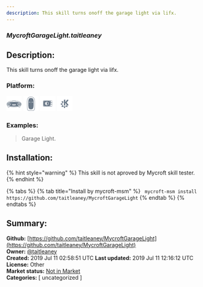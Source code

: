```yaml
---
description: This skill turns onoff the garage light via lifx.
---
```


### _MycroftGarageLight.taitleaney_  
## Description:  
This skill turns onoff the garage light via lifx.  
  
### Platform:  
 ![Mark I](../.gitbook/assets/mark-1-icon.png)  ![Mark II](../.gitbook/assets/mark-2-icon.png)  ![Picroft](../.gitbook/assets/picroft-icon.png)  ![plasmoid](../.gitbook/assets/kde.png)   
### Examples:  
> Garage Light.  
  
## Installation:  
{% hint style="warning" %}
This skill is not aproved by Mycroft skill tester.
{% endhint %}
    
{% tabs %}
{% tab title="Install by mycroft-msm" %}
``` mycroft-msm install https://github.com/taitleaney/MycroftGarageLight```
{% endtab %}
  {% endtabs %}
    
## Summary:  
**Github:** [https://github.com/taitleaney/MycroftGarageLight](https://github.com/taitleaney/MycroftGarageLight)  
**Owner:** [@taitleaney](https://github.com/taitleaney)  
**Created:** 2019 Jul 11 02:58:51 UTC  **Last updated:** 2019 Jul 11 12:16:12 UTC  
**License:** Other  
**Market status:** [Not in Market](https://market.mycroft.ai/skill/)  
**Categories:** [ uncategorized ]   

